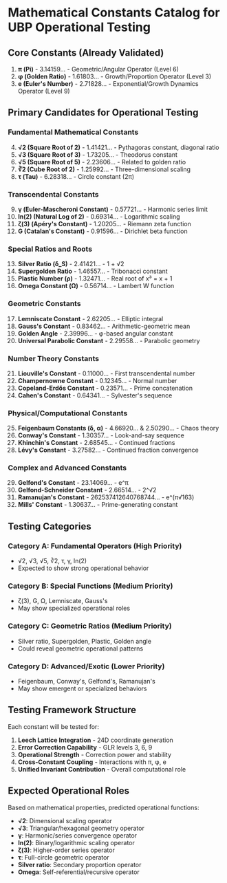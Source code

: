 # Mathematical Constants Catalog for UBP Operational Testing

## Core Constants (Already Validated)
1. **π (Pi)** - 3.14159... - Geometric/Angular Operator (Level 6)
2. **φ (Golden Ratio)** - 1.61803... - Growth/Proportion Operator (Level 3)  
3. **e (Euler's Number)** - 2.71828... - Exponential/Growth Dynamics Operator (Level 9)

## Primary Candidates for Operational Testing

### Fundamental Mathematical Constants
4. **√2 (Square Root of 2)** - 1.41421... - Pythagoras constant, diagonal ratio
5. **√3 (Square Root of 3)** - 1.73205... - Theodorus constant
6. **√5 (Square Root of 5)** - 2.23606... - Related to golden ratio
7. **∛2 (Cube Root of 2)** - 1.25992... - Three-dimensional scaling
8. **τ (Tau)** - 6.28318... - Circle constant (2π)

### Transcendental Constants
9. **γ (Euler-Mascheroni Constant)** - 0.57721... - Harmonic series limit
10. **ln(2) (Natural Log of 2)** - 0.69314... - Logarithmic scaling
11. **ζ(3) (Apéry's Constant)** - 1.20205... - Riemann zeta function
12. **G (Catalan's Constant)** - 0.91596... - Dirichlet beta function

### Special Ratios and Roots
13. **Silver Ratio (δ_S)** - 2.41421... - 1 + √2
14. **Supergolden Ratio** - 1.46557... - Tribonacci constant
15. **Plastic Number (ρ)** - 1.32471... - Real root of x³ = x + 1
16. **Omega Constant (Ω)** - 0.56714... - Lambert W function

### Geometric Constants
17. **Lemniscate Constant** - 2.62205... - Elliptic integral
18. **Gauss's Constant** - 0.83462... - Arithmetic-geometric mean
19. **Golden Angle** - 2.39996... - φ-based angular constant
20. **Universal Parabolic Constant** - 2.29558... - Parabolic geometry

### Number Theory Constants
21. **Liouville's Constant** - 0.11000... - First transcendental number
22. **Champernowne Constant** - 0.12345... - Normal number
23. **Copeland-Erdős Constant** - 0.23571... - Prime concatenation
24. **Cahen's Constant** - 0.64341... - Sylvester's sequence

### Physical/Computational Constants
25. **Feigenbaum Constants (δ, α)** - 4.66920... & 2.50290... - Chaos theory
26. **Conway's Constant** - 1.30357... - Look-and-say sequence
27. **Khinchin's Constant** - 2.68545... - Continued fractions
28. **Lévy's Constant** - 3.27582... - Continued fraction convergence

### Complex and Advanced Constants
29. **Gelfond's Constant** - 23.14069... - e^π
30. **Gelfond-Schneider Constant** - 2.66514... - 2^√2
31. **Ramanujan's Constant** - 262537412640768744... - e^(π√163)
32. **Mills' Constant** - 1.30637... - Prime-generating constant

## Testing Categories

### Category A: Fundamental Operators (High Priority)
- √2, √3, √5, ∛2, τ, γ, ln(2)
- Expected to show strong operational behavior

### Category B: Special Functions (Medium Priority)  
- ζ(3), G, Ω, Lemniscate, Gauss's
- May show specialized operational roles

### Category C: Geometric Ratios (Medium Priority)
- Silver ratio, Supergolden, Plastic, Golden angle
- Could reveal geometric operational patterns

### Category D: Advanced/Exotic (Lower Priority)
- Feigenbaum, Conway's, Gelfond's, Ramanujan's
- May show emergent or specialized behaviors

## Testing Framework Structure

Each constant will be tested for:
1. **Leech Lattice Integration** - 24D coordinate generation
2. **Error Correction Capability** - GLR levels 3, 6, 9
3. **Operational Strength** - Correction power and stability
4. **Cross-Constant Coupling** - Interactions with π, φ, e
5. **Unified Invariant Contribution** - Overall computational role

## Expected Operational Roles

Based on mathematical properties, predicted operational functions:
- **√2**: Dimensional scaling operator
- **√3**: Triangular/hexagonal geometry operator  
- **γ**: Harmonic/series convergence operator
- **ln(2)**: Binary/logarithmic scaling operator
- **ζ(3)**: Higher-order series operator
- **τ**: Full-circle geometric operator
- **Silver ratio**: Secondary proportion operator
- **Omega**: Self-referential/recursive operator


